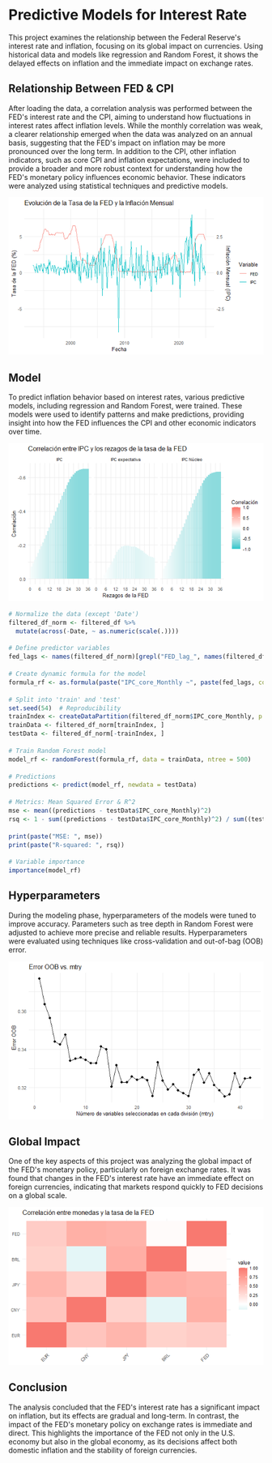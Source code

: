 # Predictive Models for Interest Rate

This project examines the relationship between the Federal Reserve's interest rate and inflation, focusing on its global impact on currencies. Using historical data and models like regression and Random Forest, it shows the delayed effects on inflation and the immediate impact on exchange rates.

## Relationship Between FED & CPI

After loading the data, a correlation analysis was performed between the FED's interest rate and the CPI, aiming to understand how fluctuations in interest rates affect inflation levels. While the monthly correlation was weak, a clearer relationship emerged when the data was analyzed on an annual basis, suggesting that the FED's impact on inflation may be more pronounced over the long term. In addition to the CPI, other inflation indicators, such as core CPI and inflation expectations, were included to provide a broader and more robust context for understanding how the FED's monetary policy influences economic behavior. These indicators were analyzed using statistical techniques and predictive models.
 
![FED and CPI](asset/000030.png)  

## Model

To predict inflation behavior based on interest rates, various predictive models, including regression and Random Forest, were trained. These models were used to identify patterns and make predictions, providing insight into how the FED influences the CPI and other economic indicators over time.

![Correlation](asset/000060.png) 

```r
# Normalize the data (except 'Date')
filtered_df_norm <- filtered_df %>%
  mutate(across(-Date, ~ as.numeric(scale(.))))

# Define predictor variables
fed_lags <- names(filtered_df_norm)[grepl("FED_lag_", names(filtered_df_norm))]

# Create dynamic formula for the model
formula_rf <- as.formula(paste("IPC_core_Monthly ~", paste(fed_lags, collapse = " + ")))

# Split into 'train' and 'test'
set.seed(54)  # Reproducibility
trainIndex <- createDataPartition(filtered_df_norm$IPC_core_Monthly, p = 0.8, list = FALSE)
trainData <- filtered_df_norm[trainIndex, ]
testData <- filtered_df_norm[-trainIndex, ]

# Train Random Forest model
model_rf <- randomForest(formula_rf, data = trainData, ntree = 500)

# Predictions
predictions <- predict(model_rf, newdata = testData)

# Metrics: Mean Squared Error & R^2
mse <- mean((predictions - testData$IPC_core_Monthly)^2)
rsq <- 1 - sum((predictions - testData$IPC_core_Monthly)^2) / sum((testData$IPC_core_Monthly - mean(testData$IPC_core_Monthly))^2)

print(paste("MSE: ", mse))
print(paste("R-squared: ", rsq))

# Variable importance
importance(model_rf)
```

## Hyperparameters

During the modeling phase, hyperparameters of the models were tuned to improve accuracy. Parameters such as tree depth in Random Forest were adjusted to achieve more precise and reliable results. Hyperparameters were evaluated using techniques like cross-validation and out-of-bag (OOB) error.

![OOB](asset/000070.png) 

## Global Impact

One of the key aspects of this project was analyzing the global impact of the FED's monetary policy, particularly on foreign exchange rates. It was found that changes in the FED's interest rate have an immediate effect on foreign currencies, indicating that markets respond quickly to FED decisions on a global scale.

![Heat Map](asset/000080.png) 
 
## Conclusion

The analysis concluded that the FED's interest rate has a significant impact on inflation, but its effects are gradual and long-term. In contrast, the impact of the FED's monetary policy on exchange rates is immediate and direct. This highlights the importance of the FED not only in the U.S. economy but also in the global economy, as its decisions affect both domestic inflation and the stability of foreign currencies.